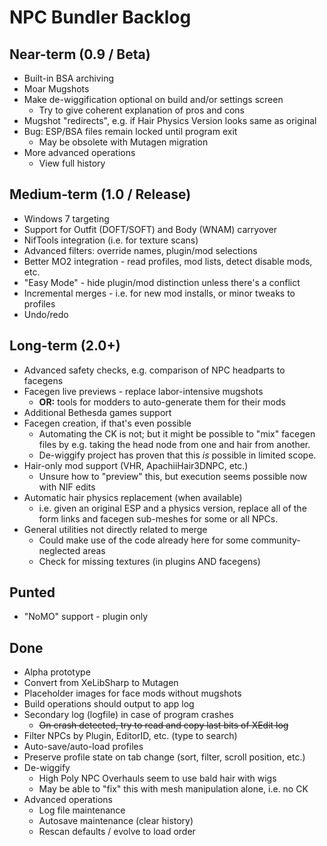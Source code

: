 ﻿# NPC Bundler Backlog

## Near-term (0.9 / Beta)

- Built-in BSA archiving
- Moar Mugshots
- Make de-wiggification optional on build and/or settings screen
  - Try to give coherent explanation of pros and cons
- Mugshot "redirects", e.g. if Hair Physics Version looks same as original
- Bug: ESP/BSA files remain locked until program exit
  - May be obsolete with Mutagen migration
- More advanced operations
  - View full history

## Medium-term (1.0 / Release)

- Windows 7 targeting
- Support for Outfit (DOFT/SOFT) and Body (WNAM) carryover
- NifTools integration (i.e. for texture scans)
- Advanced filters: override names, plugin/mod selections
- Better MO2 integration - read profiles, mod lists, detect disable mods, etc.
- "Easy Mode" - hide plugin/mod distinction unless there's a conflict
- Incremental merges - i.e. for new mod installs, or minor tweaks to profiles
- Undo/redo

## Long-term (2.0+)

- Advanced safety checks, e.g. comparison of NPC headparts to facegens
- Facegen live previews - replace labor-intensive mugshots
  - **OR:** tools for modders to auto-generate them for their mods
- Additional Bethesda games support
- Facegen creation, if that's even possible
  - Automating the CK is not; but it might be possible to "mix" facegen files
    by e.g. taking the head node from one and hair from another.
  - De-wiggify project has proven that this *is* possible in limited scope.
- Hair-only mod support (VHR, ApachiiHair3DNPC, etc.)
  - Unsure how to "preview" this, but execution seems possible now with NIF edits
- Automatic hair physics replacement (when available)
  - i.e. given an original ESP and a physics version, replace all of the form
    links and facegen sub-meshes for some or all NPCs.
- General utilities not directly related to merge
  - Could make use of the code already here for some community-neglected areas
  - Check for missing textures (in plugins AND facegens)

## Punted

- "NoMO" support - plugin only

## Done

- Alpha prototype
- Convert from XeLibSharp to Mutagen
- Placeholder images for face mods without mugshots
- Build operations should output to app log
- Secondary log (logfile) in case of program crashes
  - ~~On crash detected, try to read and copy last bits of XEdit log~~
- Filter NPCs by Plugin, EditorID, etc. (type to search)
- Auto-save/auto-load profiles
- Preserve profile state on tab change (sort, filter, scroll position, etc.)
- De-wiggify
  - High Poly NPC Overhauls seem to use bald hair with wigs
  - May be able to "fix" this with mesh manipulation alone, i.e. no CK
- Advanced operations
  - Log file maintenance
  - Autosave maintenance (clear history)
  - Rescan defaults / evolve to load order